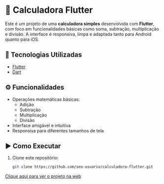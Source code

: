 # 🧮 Calculadora Flutter

Este é um projeto de uma **calculadora simples** desenvolvida com **Flutter**, com foco em funcionalidades básicas como soma, subtração, multiplicação e divisão. A interface é responsiva, limpa e adaptada tanto para Android quanto para iOS.

## 🚀 Tecnologias Utilizadas

- [Flutter](https://flutter.dev/)
- [Dart](https://dart.dev/)

## ⚙️ Funcionalidades

- Operações matemáticas básicas:
  - Adição
  - Subtração
  - Multiplicação
  - Divisão
- Interface amigável e intuitiva
- Responsiva para diferentes tamanhos de tela

## ▶️ Como Executar

1. Clone este repositório:
   ```bash
   git clone https://github.com/seu-usuario/calculadora-flutter.git

<p><a href="">Clique aqui para ver o projeto na web</a></p>
